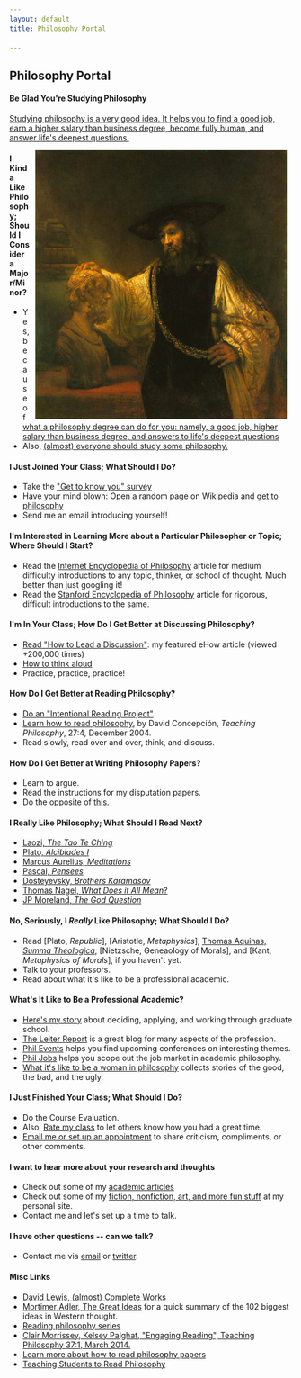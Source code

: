 ```yaml
---
layout: default
title: Philosophy Portal

--- 
```


## Philosophy Portal ##

#### Be Glad You're Studying Philosophy
[Studying philosophy is a very good idea. It helps you to find a good job, earn a higher salary than business degree, become fully human, and answer life's deepest questions.](/fun/philosophy-major) 

<img src="/img/aristotle50.bmp" alt="Rembrandt bust of homer" align="right" hspace="10" height="50%">

#### I Kinda Like Philosophy; Should I Consider a Major/Minor? ####
* Yes, because of [what a philosophy degree can do for you: namely, a good job, higher salary than business degree, and answers to life's deepest questions](/fun/philosophy-major)
* Also, [(almost) everyone should study some philosophy.](http://www.whystudyphilosophy.com)

#### I Just Joined Your Class; What Should I Do? ####
* Take the ["Get to know you" survey](https://docs.google.com/forms/d/17A6-27pW2lrI4S6rEpV8GIh_OycvQHCc01fkyuoxPYw/viewform?usp=send_form)
* Have your mind blown: Open a random page on Wikipedia and [get to philosophy](https://en.wikipedia.org/wiki/Wikipedia:Getting_to_Philosophy)
* Send me an email introducing yourself!

#### I'm Interested in Learning More about a Particular Philosopher or Topic; Where Should I Start? ####
* Read the [Internet Encyclopedia of Philosophy](http://www.iep.utm.edu/) article for medium difficulty introductions to any topic, thinker, or school of thought. Much better than just googling it!
* Read the [Stanford Encyclopedia of Philosophy](http://plato.stanford.edu/) article for rigorous, difficult introductions to the same. 

#### I'm In Your Class; How Do I Get Better at Discussing Philosophy? ####
* [Read "How to Lead a Discussion"](http://www.wikihow.com/Lead-a-Discussion): my featured eHow article (viewed +200,000 times)
* [How to think aloud](http://www.elon.edu/docs/e-web/academics/teaching/tlconference/Making%20Thinking%20Manifest%20Through%20Think%20Alouds.pdf)
* Practice, practice, practice!   

#### How Do I Get Better at Reading Philosophy? 
* [Do an "Intentional Reading Project"](http://www.readingintentionally.com/p/building-your-list.html)
* [Learn how to read philosophy](http://writing.dawsoncollege.qc.ca/wp-content/uploads/2011/09/Reading-Philosophy-Concepcion-2004.pdf), by David Concepción, *Teaching Philosophy*, 27:4, December 2004.
* Read slowly, read over and over, think, and discuss.

#### How Do I Get Better at Writing Philosophy Papers? ####
* Learn to argue.
* Read the instructions for my disputation papers. 
* Do the opposite of [this.](http://www.rinkworks.com/persuasive/)


#### I Really Like Philosophy; What Should I Read Next?  ####
* [Laozi, *The Tao Te Ching*](http://www.sacred-texts.com/tao/taote.htm)
* [Plato, *Alcibiades I*](http://www.perseus.tufts.edu/hopper/text?doc=Perseus:text:1999.01.0168)
* [Marcus Aurelius, *Meditations*](http://classics.mit.edu/Antoninus/meditations.1.one.html)
* [Pascal, *Pensees*](http://www.ccel.org/ccel/pascal/pensees.ii.html)
* [Dosteyevsky, *Brothers Karamasov*](http://www.gutenberg.org/files/28054/28054-h/28054-h.html)
* [Thomas Nagel, *What Does it All Mean*?](http://sjmse-library.sch.ng/E-Books%20Phil/WHAT%20DOES%20IT%20ALL%20MEAN_.pdf)
* [JP Moreland, *The God Question*](https://books.google.com/books?id=o7dGOrvdojUC&pg=PA4&lpg=PA4&dq=the+god+question+moreland&source=bl&ots=wraAQEf13U&sig=U3Ci1yLS92sc7YoM1gCWIgNVKTA&hl=en&sa=X&ved=0ahUKEwj-k_X1jP_JAhVGy2MKHU6bBiMQ6AEISzAG#v=onepage&q=the%20god%20question%20moreland&f=false)


#### No, Seriously, I *Really* Like Philosophy; What Should I Do? ####
* Read [Plato, *Republic*], [Aristotle, *Metaphysics*], [Thomas Aquinas, *Summa Theologica*](http://www.newadvent.org/summa/), [Nietzsche, Geneaology of Morals], and [Kant, *Metaphysics of Morals*], if you haven't yet.
* Talk to your professors. 
* Read about what it's like to be a professional academic. 

#### What's It Like to Be a Professional Academic? ####
* [Here's my story](/fun/phd-how-to) about deciding, applying, and working through graduate school.
* [The Leiter Report](http://www.leiterreport.com) is a great blog for many aspects of the profession.
* [Phil Events](http://philevents.org/) helps you find upcoming conferences on interesting themes.
* [Phil Jobs](http://philjobs.org/) helps you scope out the job market in academic philosophy.
* [What it's like to be a woman in philosophy](https://beingawomaninphilosophy.wordpress.com/) collects stories of the good, the bad, and the ugly. 



#### I Just Finished Your Class; What Should I Do? ####
- Do the Course Evaluation.
- Also, [Rate my class](http://www.ratemyprofessors.com/ShowRatingsjsp?tid=1822771) to let others know how you had a great time.
- [Email me or set up an appointment](emailto:keith.buhler@uky.edu) to share criticism, compliments, or other comments.

#### I want to hear more about your research and thoughts
- Check out some of my [academic articles](https://uky.academia.edu/KeithBuhler)
- Check out some of my [fiction, nonfiction, art, and more fun stuff](/fun/) at my personal site.
- Contact me and let's set up a time to talk.

#### I have other questions -- can we talk? ####
- Contact me via [email](keith.buhler@uky.edu) or [twitter](https://twitter.com/Keith_Buhler). 

#### Misc Links
* [David Lewis, (almost) Complete Works](http://www.andrewmbailey.com/dkl/)
* [Mortimer Adler, The Great Ideas](http://www.thegreatideas.org/greatideas1.html) for a quick summary of the 102 biggest ideas in Western thought. 
* [Reading philosophy series](http://www.wiley.com/WileyCDA/Section/id-404050.html)
* [Clair Morrissey, Kelsey Palghat, "Engaging Reading", Teaching Philosophy 37:1, March 2014.](http://works.bepress.com/clair_morrissey/4/)
* [Learn more about how to read philosophy papers](https://sites.google.com/a/wellesley.edu/pinkguidetophilosophy/how-to-read)
* [Teaching Students to Read Philosophy](http://www.pdcnet.org/collection/show?id=teachphil_2004_0027_0004_0351_0368&file_type=pdf)
